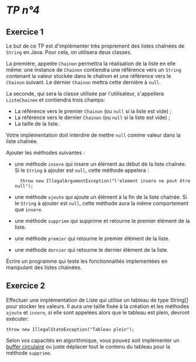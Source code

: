 *TP n°4*
=======

Exercice 1
----------

Le but de ce TP est d'implémenter très proprement des listes chaînées de `String` en Java. Pour cela, on utilisera deux classes. 

La première, appelée `Chainon` permettra la réalisation de la liste en elle même: une instance de `Chainon` contiendra une référence vers un `String` contenant la valeur stockée dans le chaînon et une référence vers le `Chainon` suivant. Le dernier `Chainon` mettra cette dernière à `null`.

La seconde, qui sera la classe utilisée par l'utilisateur, s'appellera `ListeChainee` et contiendra trois champs:

- La référence vers le premier `Chainon` (ou `null` si la liste est vide) ;
- La référence vers le dernier `Chainon` (ou `null` si la liste est vide) ;
- La taille de la liste.

Votre implémentation doit interdire de mettre `null` comme valeur dans la liste chaînée.

Ajouter les méthodes suivantes :

- une méthode `insere` qui insere un élément au début de la liste chaînée. Si le `String` à ajouter est `null`, cette méthode appelera :

        throw new IllegalArgumentException("l'element insere ne peut être null");
        
- une méthode `ajoute` qui ajoute un élément à la fin de la liste chaînée. Si le `String` à ajouter est `null`, cette méthode aura la même comportement que `insere`.

- une méthode `supprime` qui supprime et retourne le premier élément de la liste.

- une méthode `premier` qui retourne le premier élément de la liste.

- une méthode `dernier` qui retourne le dernier élément de la liste.

Écrire un programme qui teste les fonctionnalités implementées en manipulant des listes chainées.

Exercice 2
----------

Effectuer une implémentation de Liste qui utilise un tableau de type String[] pour stocker les valeurs. Il aura une taille fixée à la création et les méthodes `ajoute` et `insere`, si elle sont appelées alors que le tableau est plein, devront exécuter:

    throw new IllegalStateException("Tableau plein");

Selon vos capacités en algorithmique, vous pouvez soit implémenter un [buffer circulaire](https://fr.wikipedia.org/wiki/Buffer_circulaire) ou juste déplacer tout le contenu du tableau pour la méthode `supprime`.
